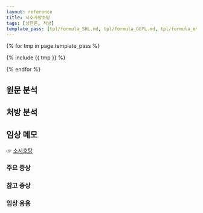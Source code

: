 ```yaml
---
layout: reference
title: 시호가망초탕
tags: [상한론, 처방]
template_pass: [tpl/formula_SHL.md, tpl/formula_GGYL.md, tpl/formula_etc.md]
---
```



{% for tmp in page.template_pass %}

{% include {{ tmp }} %}

{% endfor %}

## 원문 분석


## 처방 분석



## 임상 메모

☞ [소시호탕]({{site.formulaurl}}/소시호탕)

### 주요 증상

### 참고 증상


### 임상 응용

